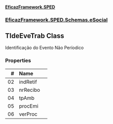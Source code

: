 #### [EficazFramework.SPED](EficazFrameworkSPED.md 'EficazFramework SPED')
### [EficazFramework.SPED.Schemas.eSocial](EficazFramework.SPED.Schemas.eSocial.md 'EficazFramework.SPED.Schemas.eSocial')

## TIdeEveTrab Class

Identificação do Evento Não Períodico
### Properties

| # | Name | |
| ---: | :--- | :--- |
| 02 | indRetif |  |
| 03 | nrRecibo |  |
| 04 | tpAmb |  |
| 05 | procEmi |  |
| 06 | verProc |  |
